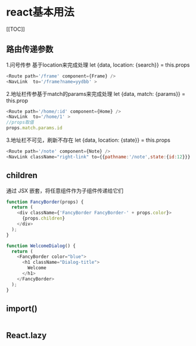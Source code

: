 # react基本用法

[[TOC]]


## 路由传递参数
1.问号传参 基于location来完成处理 let {data, location: {search}} = this.props
```js
<Route path='/frame' component={Frame} />
<NavLink  to='/frame?name=yydbb' >    
```

2.地址栏传参基于match的params来完成处理 let {data, match: {params}} = this.prop
```js
<Route path='/home/:id' component={Home} />
<NavLink  to='/home/1' >     
//props取值
props.match.params.id
```

3.地址栏不可见，刷新不存在  let {data, location: {state}} = this.props
```js
<Route path='/note' component={Note} />
<NavLink className="right-link" to={{pathname:'/note',state:{id:12}}}  />           
```


## children
通过 JSX 嵌套，将任意组件作为子组件传递给它们
```js
function FancyBorder(props) {
  return (
    <div className={'FancyBorder FancyBorder-' + props.color}>
      {props.children}
    </div>
  );
}

function WelcomeDialog() {
  return (
    <FancyBorder color="blue">
      <h1 className="Dialog-title">
        Welcome
      </h1>
    </FancyBorder>
  );
}
```

## import()
```js
```

## React.lazy
```js
```



